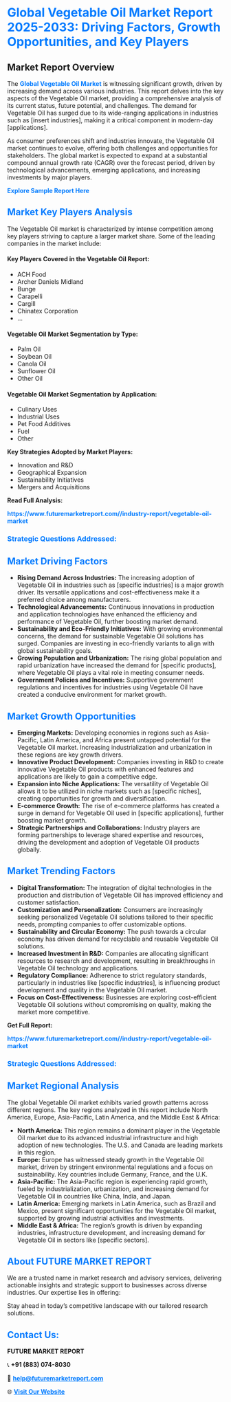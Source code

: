<h1 style="color: #007BFF;">Global Vegetable Oil Market Report 2025-2033: Driving Factors, Growth Opportunities, and Key Players</h1>

<section id="overview">
<h2>Market Report Overview</h2>
<p>The <a href="https://www.futuremarketreport.com//industry-report/vegetable-oil-market" style="color: #007BFF; text-decoration: none;"><strong>Global Vegetable Oil Market</strong></a> is witnessing significant growth, driven by increasing demand across various industries. This report delves into the key aspects of the Vegetable Oil market, providing a comprehensive analysis of its current status, future potential, and challenges. The demand for Vegetable Oil has surged due to its wide-ranging applications in industries such as [insert industries], making it a critical component in modern-day [applications].</p>
<p>As consumer preferences shift and industries innovate, the Vegetable Oil market continues to evolve, offering both challenges and opportunities for stakeholders. The global market is expected to expand at a substantial compound annual growth rate (CAGR) over the forecast period, driven by technological advancements, emerging applications, and increasing investments by major players.</p>
</section>

<section id="overview">
<p><a href="https://www.futuremarketreport.com//request-sample/reportId=89624" style="color: #007BFF; text-decoration: none;"><strong>Explore Sample Report Here</strong></a></p>
</section>

<section id="key-players">
<h2 style="color: #007BFF;">Market Key Players Analysis</h2>
<p>The Vegetable Oil market is characterized by intense competition among key players striving to capture a larger market share. Some of the leading companies in the market include:</p>
<h4>Key Players Covered in the Vegetable Oil Report:</h4>
<ul><li>ACH Food</li><li>Archer Daniels Midland</li><li>Bunge</li><li>Carapelli</li><li>Cargill</li><li>Chinatex Corporation</li><li>...</li></ul>
<h4>Vegetable Oil Market Segmentation by Type:</h4>
<ul><li>Palm Oil</li><li>Soybean Oil</li><li>Canola Oil</li><li>Sunflower Oil</li><li>Other Oil</li></ul>

<h4>Vegetable Oil Market Segmentation by Application:</h4>
<ul><li>Culinary Uses</li><li>Industrial Uses</li><li>Pet Food Additives</li><li>Fuel</li><li>Other</li></ul>
<p><strong>Key Strategies Adopted by Market Players:</strong></p>
<ul>
<li>Innovation and R&D</li>
<li>Geographical Expansion</li>
<li>Sustainability Initiatives</li>
<li>Mergers and Acquisitions</li>
</ul>
</section>

<section>
<p><strong>Read Full Analysis: </strong></p><a href="https://www.futuremarketreport.com//industry-report/vegetable-oil-market" style="color: #007BFF; text-decoration: none;"><strong>https://www.futuremarketreport.com//industry-report/vegetable-oil-market</strong></a>
<h3 style="color: #007BFF;">Strategic Questions Addressed:</h3>
</section>

<section id="driving-factors">
<h2 style="color: #007BFF;">Market Driving Factors</h2>
<ul>
<li><strong>Rising Demand Across Industries:</strong> The increasing adoption of Vegetable Oil in industries such as [specific industries] is a major growth driver. Its versatile applications and cost-effectiveness make it a preferred choice among manufacturers.</li>
<li><strong>Technological Advancements:</strong> Continuous innovations in production and application technologies have enhanced the efficiency and performance of Vegetable Oil, further boosting market demand.</li>
<li><strong>Sustainability and Eco-Friendly Initiatives:</strong> With growing environmental concerns, the demand for sustainable Vegetable Oil solutions has surged. Companies are investing in eco-friendly variants to align with global sustainability goals.</li>
<li><strong>Growing Population and Urbanization:</strong> The rising global population and rapid urbanization have increased the demand for [specific products], where Vegetable Oil plays a vital role in meeting consumer needs.</li>
<li><strong>Government Policies and Incentives:</strong> Supportive government regulations and incentives for industries using Vegetable Oil have created a conducive environment for market growth.</li>
</ul>
</section>

<section id="growth-opportunities">
<h2 style="color: #007BFF;">Market Growth Opportunities</h2>
<ul>
<li><strong>Emerging Markets:</strong> Developing economies in regions such as Asia-Pacific, Latin America, and Africa present untapped potential for the Vegetable Oil market. Increasing industrialization and urbanization in these regions are key growth drivers.</li>
<li><strong>Innovative Product Development:</strong> Companies investing in R&D to create innovative Vegetable Oil products with enhanced features and applications are likely to gain a competitive edge.</li>
<li><strong>Expansion into Niche Applications:</strong> The versatility of Vegetable Oil allows it to be utilized in niche markets such as [specific niches], creating opportunities for growth and diversification.</li>
<li><strong>E-commerce Growth:</strong> The rise of e-commerce platforms has created a surge in demand for Vegetable Oil used in [specific applications], further boosting market growth.</li>
<li><strong>Strategic Partnerships and Collaborations:</strong> Industry players are forming partnerships to leverage shared expertise and resources, driving the development and adoption of Vegetable Oil products globally.</li>
</ul>
</section>

<section id="trending-factors">
<h2 style="color: #007BFF;">Market Trending Factors</h2>
<ul>
<li><strong>Digital Transformation:</strong> The integration of digital technologies in the production and distribution of Vegetable Oil has improved efficiency and customer satisfaction.</li>
<li><strong>Customization and Personalization:</strong> Consumers are increasingly seeking personalized Vegetable Oil solutions tailored to their specific needs, prompting companies to offer customizable options.</li>
<li><strong>Sustainability and Circular Economy:</strong> The push towards a circular economy has driven demand for recyclable and reusable Vegetable Oil solutions.</li>
<li><strong>Increased Investment in R&D:</strong> Companies are allocating significant resources to research and development, resulting in breakthroughs in Vegetable Oil technology and applications.</li>
<li><strong>Regulatory Compliance:</strong> Adherence to strict regulatory standards, particularly in industries like [specific industries], is influencing product development and quality in the Vegetable Oil market.</li>
<li><strong>Focus on Cost-Effectiveness:</strong> Businesses are exploring cost-efficient Vegetable Oil solutions without compromising on quality, making the market more competitive.</li>
</ul>
</section>

<section>
<p><strong>Get Full Report: </strong></p><a href="https://www.futuremarketreport.com//industry-report/vegetable-oil-market" style="color: #007BFF; text-decoration: none;"><strong>https://www.futuremarketreport.com//industry-report/vegetable-oil-market</strong></a>
<h3 style="color: #007BFF;">Strategic Questions Addressed:</h3>
</section>


<section id="regional-analysis">
<h2 style="color: #007BFF;">Market Regional Analysis</h2>
<p>The global Vegetable Oil market exhibits varied growth patterns across different regions. The key regions analyzed in this report include North America, Europe, Asia-Pacific, Latin America, and the Middle East & Africa:</p>
<ul>
<li><strong>North America:</strong> This region remains a dominant player in the Vegetable Oil market due to its advanced industrial infrastructure and high adoption of new technologies. The U.S. and Canada are leading markets in this region.</li>
<li><strong>Europe:</strong> Europe has witnessed steady growth in the Vegetable Oil market, driven by stringent environmental regulations and a focus on sustainability. Key countries include Germany, France, and the U.K.</li>
<li><strong>Asia-Pacific:</strong> The Asia-Pacific region is experiencing rapid growth, fueled by industrialization, urbanization, and increasing demand for Vegetable Oil in countries like China, India, and Japan.</li>
<li><strong>Latin America:</strong> Emerging markets in Latin America, such as Brazil and Mexico, present significant opportunities for the Vegetable Oil market, supported by growing industrial activities and investments.</li>
<li><strong>Middle East & Africa:</strong> The region’s growth is driven by expanding industries, infrastructure development, and increasing demand for Vegetable Oil in sectors like [specific sectors].</li>
</ul>
</section>

<footer>
<h2 style="color: #007BFF;">About FUTURE MARKET REPORT</h2>
<p>We are a trusted name in market research and advisory services, delivering actionable insights and strategic support to businesses across diverse industries. Our expertise lies in offering:</p>

<p>Stay ahead in today’s competitive landscape with our tailored research solutions.</p>

<h2 style="color: #007BFF;">Contact Us:</h2>
<p><strong>FUTURE MARKET REPORT</strong></p>
<p>📞 <strong>+91 (883) 074-8030</strong></p>
<p>📧 <strong><a href="mailto:help@futuremarketreport.com" style="color: #007BFF;">help@futuremarketreport.com</a></strong></p>
<p>🌐 <strong><a href="https://www.futuremarketreport.com/" style="color: #007BFF;">Visit Our Website</a></strong></p>
</footer>